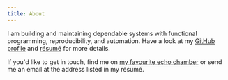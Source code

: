 ```yaml
---
title: About
---
```


I am building and maintaining dependable systems with functional programming,
reproducibility, and automation. Have a look at my [GitHub
profile](https://github.com/vaibhavsagar) and [résumé](/resume) for more
details.

If you'd like to get in touch, find me on [my favourite echo
chamber](https://twitter.com/vbhvsgr) or send me an email at the address listed
in my résumé.
